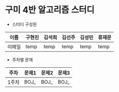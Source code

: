 # 구미 4반 알고리즘 스터디

- 스터디 구성원

| 이름 | 구현진 | 김석희 | 김선주 | 김성민 | 류재문 |
|----|--|--|--|--|--|
| 이메일 |temp| temp | temp | temp | temp |

- 주차별 문제

| 주차 | 문제1 | 문제2 | 문제3|
|--|--|--|--|
|1주차| BOJ_ | BOJ_ | BOJ_ |